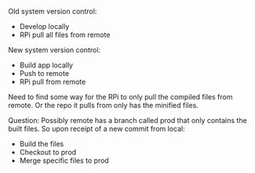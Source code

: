 Old system version control:
- Develop locally
- RPi pull all files from remote

New system version control:
- Build app locally
- Push to remote
- RPi pull from remote

Need to find some way for the RPi to only pull the compiled files from remote. Or the repo it pulls from only has the minified files.

Question:
Possibly remote has a branch called prod that only contains the built files.
So upon receipt of a new commit from local:
- Build the files
- Checkout to prod
- Merge specific files to prod